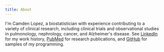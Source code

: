 ```yaml
---
title: About
---
```


I'm Camden Lopez, a biostatistician with experience contributing to a variety of clinical research, including clinical trials and observational studies in pulmonology, nephrology, cancer, and Alzheimer's disease. See [LinkedIn](https://www.linkedin.com/in/camdenlopez/) for my work history, [PubMed](https://pubmed.ncbi.nlm.nih.gov/?term=Lopez+Camden%5BAuthor%5D) for research publications, and [GitHub](https://github.com/camdenlopez) for samples of my programming.
